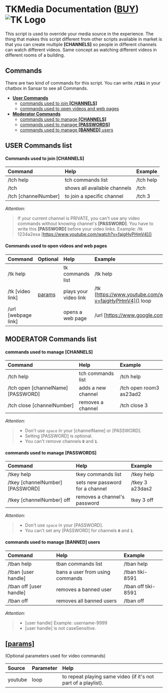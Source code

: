 # TKMedia Documentation ([BUY](https://store.sansar.com/listings/1b1274e3-0f40-45f4-8d82-325d1a1c5235/tikimedia))![TK Logo](https://avatars1.githubusercontent.com/u/26417952?s=100)
This script is used to override your media source in the experience. The thing that makes this script different from other scripts available in market is that you can create multiple __[CHANNELS]__ so people in different channels can watch different videos. Same concept as watching different videos in different rooms of a building.


## Commands
There are two kind of commands for this script. You can write __`/tiki`__ in your chatbox in Sansar to see all Commands.

- [__User Commands__](#user-commands-list)
  - [commands used to join __[CHANNELS]__](#commands-used-to-join-channels)
  - [commands used to open videos and web pages](#commands-used-to-open-videos-and-web-pages)
- [__Moderator Commands__](#moderator-commands-list)
  - [commands used to manage __[CHANNELS]__](#commands-used-to-manage-channels)
  - [commands used to manage __[PASSWORDS]__](#commands-used-to-manage-passwords)
  - [commands used to manage __[BANNED]__ users](#commands-used-to-manage-banned-users)



## USER Commands list
#### Commands used to join [CHANNELS]

Command | Help | Example
:--- | :--- | :--- 
/tch help | tch commands list | /tch help
/tch | shows all available channels | /tch
/tch [channelNumber] |  to join a specific channel  | /tch 3

_Attention:_

>If your current channel is PRIVATE, you can't use any video commands without knowing channel's __[PASSWORD]__.
You have to write this __[PASSWORD]__ before your video links. Example:
>/tk 1234a2esa [https://www.youtube.com/watch?v=fajgHyPHmV4]()


#### Commands used to open videos and web pages

Command | Optional | Help | Example
:--- | :--- | :--- | :---
/tk help | | tk commands list | /tk help
/tk [video link] | [params](#params) | plays your video link | /tk [https://www.youtube.com/watch?v=fajgHyPHmV4]() loop
/url [webpage link] |  | opens a web page | /url [https://www.google.com]()


## MODERATOR Commands list
#### commands used to manage __[CHANNELS]__

Command | Help | Example
:--- | :--- | :---
/tch help | tch commands list | /tch help
/tch open [channelName] [PASSWORD] | adds a new channel | /tch open room3 as23ad2
/tch close [channelNumber] | removes a channel | /tch close 3

_Attention:_
>- Don't use `space` in your [channelName] or [PASSWORD].
>- Setting [PASSWORD] is optional.
>- You can't remove channels __`0`__ and __`1`__.

#### commands used to manage __[PASSWORDS]__

Command | Help | Example
:--- | :--- | :---
/tkey help | tkey commands list | /tkey help
/tkey [channelNumber] [PASSWORD] | sets new password for a channel | /tkey 3 a23das2
/tkey [channelNumber] off | removes a channel's password | tkey 3 off

_Attention:_
>- Don't use `space` in your [PASSWORD].
>- You can't set any [PASSWORD] for channels __`0`__ and __`1`__.

#### commands used to manage __[BANNED]__ users

Command | Help | Example
:--- | :--- | :---
/tban help | tban commands list | /tban help
/tban [user handle] | bans a user from using commands | /tban tiki-8591
/tban off [user handle] | removes a banned user | /tban off tiki-8591
/tban off | removes all banned users | /tban off

_Attention:_
>- [user handle] Example: username-9999
>- [user handle] is not caseSensitive.

## [[params]](#commands-used-to-open-videos-and-web-pages)
(Optional parameters used for video commands)

Source | Parameter | Help
:--- | :--- | :---
youtube | loop | to repeat playing same video (if it's not part of a playlist).
